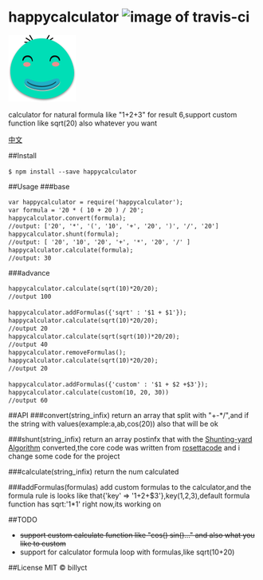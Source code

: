 # happycalculator ![image of travis-ci](https://travis-ci.org/billyct/happycalculator.svg)
![icon](./icon.png)


calculator for natural formula like "1+2+3" for result 6,support custom function like sqrt(20) also whatever you want

[中文](https://github.com/billyct/happycalculator/blob/master/readme_zh.md)

##Install


``` $ npm install --save happycalculator ```

##Usage
###base

```
var happycalculator = require('happycalculator');
var formula = '20 * ( 10 + 20 ) / 20';
happycalculator.convert(formula);
//output: ['20', '*', '(', '10', '+', '20', ')', '/', '20']
happycalculator.shunt(formula);
//output: [ '20', '10', '20', '+', '*', '20', '/' ]
happycalculator.calculate(formula);
//output: 30
```
###advance
```
happycalculator.calculate(sqrt(10)*20/20);
//output 100

happycalculator.addFormulas({'sqrt' : '$1 + $1'});
happycalculator.calculate(sqrt(10)*20/20);
//output 20
happycalculator.calculate(sqrt(sqrt(10))*20/20);
//output 40
happycalculator.removeFormulas();
happycalculator.calculate(sqrt(10)*20/20);
//output 20

happycalculator.addFormulas({'custom' : '$1 + $2 +$3'});
happycalculator.calculate(custom(10, 20, 30))
//output 60
```

##API
###convert(string_infix)
return an array that split with "+-*/",and if the string with values(example:a,ab,cos(20)) also that will be ok

###shunt(string_infix)
return an array postinfx that with the [Shunting-yard Algorithm](https://en.wikipedia.org/wiki/Shunting-yard_algorithm) converted,the core code was written from [rosettacode](https://rosettacode.org/wiki/Parsing/Shunting-yard_algorithm#JavaScript) and i change some code for the project

###calculate(string_infix)
return the num calculated

###addFormulas(formulas)
add custom formulas to the calculator,and the formula rule is looks like that{'key' => '$1+$2+$3'},key(1,2,3),default formula function has sqrt:'$1*$1' right now,its working on

##TODO
* ~~support custom calculate function like "cos() sin()..." and also what you like to custom~~
* support for calculator formula loop with formulas,like sqrt(10+20)


##License
MIT © billyct
